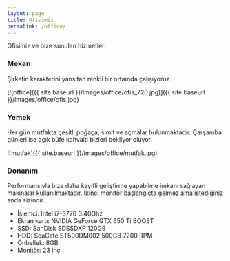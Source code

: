 ```yaml
---
layout: page
title: Ofisimiz
permalink: /office/
---
```


Ofisimiz ve bize sunulan hizmetler.

### Mekan

Şirketin karakterini yansıtan renkli bir ortamda çalışıyoruz.

[![office]({{ site.baseurl }}/images/office/ofis_720.jpg)]({{ site.baseurl }}/images/office/ofis.jpg)

### Yemek

Her gün mutfakta çeşitli poğaça, simit ve açmalar bulunmaktadır.
Çarşamba günleri ise açık büfe kahvaltı bizleri bekliyor oluyor.

![mutfak]({{ site.baseurl }}/images/office/mutfak.jpg)

### Donanım

Performansıyla bize daha keyifli geliştirme yapabilme imkanı sağlayan makinalar kullanılmaktadır.
İkinci monitör başlangıçta gelmez ama istediğiniz anda sizindir.

- İşlemci: Intel i7-3770 3.40Ghz
- Ekran kartı: NVIDIA GeForce GTX 650 Ti BOOST
- SSD: SanDisk SDSSDXP 120GB
- HDD: SeaGate ST500DM002 500GB 7200 RPM
- Önbellek: 8GB
- Monitör: 23 inç